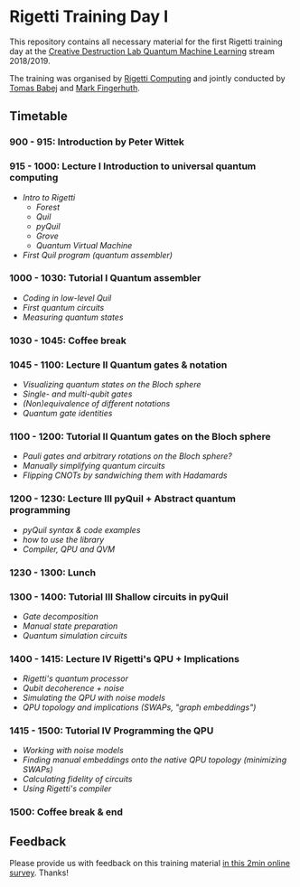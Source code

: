 # Rigetti Training Day I
This repository contains all necessary material for the first Rigetti training day at the [Creative Destruction Lab Quantum Machine Learning](https://www.creativedestructionlab.com/streams/quantum2018/) stream 2018/2019.

The training was organised by [Rigetti Computing](https://www.rigetti.com/) and jointly conducted by [Tomas Babej](https://www.linkedin.com/in/tbabej/) and [Mark Fingerhuth](https://www.linkedin.com/in/mark-fingerhuth/).

## Timetable

### 900 - 915: Introduction by Peter Wittek

### 915 - 1000: Lecture I Introduction to universal quantum computing

- _Intro to Rigetti_
	- _Forest_
	- _Quil_
	- _pyQuil_
	- _Grove_
	- _Quantum Virtual Machine_
- _First Quil program (quantum assembler)_

### 1000 - 1030: Tutorial I Quantum assembler

- _Coding in low-level Quil_
- _First quantum circuits_
- _Measuring quantum states_

### 1030 - 1045: Coffee break

### 1045 - 1100: Lecture II Quantum gates & notation
- _Visualizing quantum states on the Bloch sphere_
- _Single- and multi-qubit gates_
- _(Non)equivalence of different notations_
- _Quantum gate identities_

### 1100 - 1200: Tutorial II Quantum gates on the Bloch sphere
- _Pauli gates and arbitrary rotations on the Bloch sphere?_
- _Manually simplifying quantum circuits_
- _Flipping CNOTs by sandwiching them with Hadamards_

### 1200 - 1230: Lecture III pyQuil + Abstract quantum programming
- _pyQuil syntax & code examples_
- _how to use the library_
- _Compiler, QPU and QVM_

### 1230 - 1300: Lunch

### 1300 - 1400: Tutorial III Shallow circuits in pyQuil
- _Gate decomposition_
- _Manual state preparation_
- _Quantum simulation circuits_

### 1400 - 1415: Lecture IV Rigetti's QPU + Implications
- _Rigetti's quantum processor_
- _Qubit decoherence + noise_
- _Simulating the QPU with noise models_
- _QPU topology and implications (SWAPs, "graph embeddings")_

### 1415 - 1500: Tutorial IV Programming the QPU
- _Working with noise models_
- _Finding manual embeddings onto the native QPU topology (minimizing SWAPs)_
- _Calculating fidelity of circuits_
- _Using Rigetti's compiler_

### 1500: Coffee break & end


## Feedback

Please provide us with feedback on this training material [in this 2min online survey](https://www.surveymonkey.com/r/TCKCWY5). Thanks!
